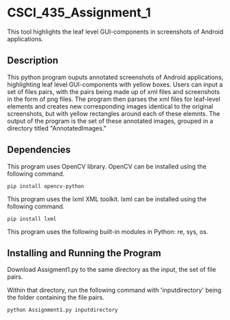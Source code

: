 # CSCI_435_Assignment_1
This tool highlights the leaf level GUI-components in screenshots of Android applications. 

## Description
This python program ouputs annotated screenshots of Android applications, highlighting leaf level GUI-components with yellow boxes. 
Users can input a set of files pairs, with the pairs being made up of xml files and screenshots in the form of png files. The program then parses the xml files for leaf-level elements and creates new corresponding images identical to the original screenshots, but with yellow rectangles around each of these elemnts. The output of the program is the set of these annotated images, grouped in a directory titled "AnnotatedImages." 

## Dependencies
This program uses OpenCV library. OpenCV can be installed using the following command.
```
pip install opencv-python
```

This program uses the lxml XML toolkit. lxml can be installed using the following command.
```
pip install lxml
```

This program uses the following built-in modules in Python: re, sys, os.

## Installing and Running the Program
Download Assigment1.py to the same directory as the input, the set of file pairs. 

Within that directory, run the following command with 'inputdirectory' being the folder containing the file pairs.
```
python Assignment1.py inputdirectory
```





